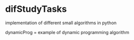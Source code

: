 # difStudyTasks
implementation of different small algorithms in python

dynamicProg = example of dynamic programming algorithm 
